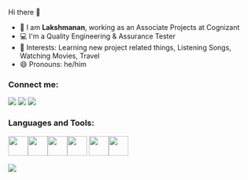 Hi there 👋

* 👀 I am **Lakshmanan**, working as an Associate Projects at Cognizant
* 💻 I'm a Quality Engineering & Assurance Tester
* 💞 Interests: Learning new project related things, Listening Songs, Watching Movies, Travel
* 😄 Pronouns: he/him

### Connect me:

[![](https://img.shields.io/badge/GitHub-100000?style=for-the-badge&logo=github&logoColor=white)](https://github.com/laksh2022)
[![](https://img.shields.io/badge/linkedin-%230077B5.svg?style=for-the-badge&logo=linkedin)](https://www.linkedin.com/in/lakshmanancontact96)
[![](https://img.shields.io/badge/Twitter-1DA1F2?style=for-the-badge&logo=twitter&logoColor=white)](https://twitter.com/lax_Spartan2)

### Languages and Tools:

<img height=40 src="https://cdn.jsdelivr.net/gh/devicons/devicon/icons/java/java-original.svg"/><img height=40 src="https://cdn.jsdelivr.net/gh/devicons/devicon/icons/git/git-plain.svg"/><img height=40 src="https://cdn.jsdelivr.net/gh/devicons/devicon/icons/github/github-original.svg"/><img height=40 src="https://cdn.jsdelivr.net/gh/devicons/devicon/icons/cucumber/cucumber-plain.svg" /> <img height=40 src="https://cdn.jsdelivr.net/gh/devicons/devicon/icons/jira/jira-original-wordmark.svg" /><img height=40 src="https://cdn.jsdelivr.net/gh/devicons/devicon/icons/selenium/selenium-original.svg" />

<img src="https://github-readme-stats.vercel.app/api?username=laksh2022&show_icons=true"/>
          
          
                    
          
         
          
